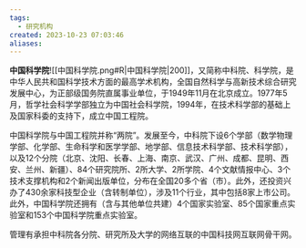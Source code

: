 ```yaml
---
tags:
  - 研究机构
created: 2023-10-23 07:03:46
aliases:
---
```

**中国科学院**![[中国科学院.png#R|中国科学院|200]]，又简称中科院、科学院，是中华人民共和国科学技术方面的最高学术机构，全国自然科学与高新技术综合研究发展中心，为正部级国务院直属事业单位，于1949年11月在北京成立。1977年5月，哲学社会科学学部独立为中国社会科学院，1994年，在技术科学部的基础上及国家科委的支持下，成立中国工程院。

中国科学院与中国工程院并称“两院”。发展至今，中科院下设6个学部（数学物理学部、化学部、生命科学和医学学部、地学部、信息技术科学部、技术科学部），以及12个分院（北京、沈阳、长春、上海、南京、武汉、广州、成都、昆明、西安、兰州、新疆）、84个研究院所、2所大学、2所学院、4个文献情报中心、3个技术支撑机构和2个新闻出版单位，分布在全国20多个省（市）。此外，还投资兴办了430余家科技型企业（含转制单位），涉及11个行业，其中包括8家上市公司。此外，中国科学院还拥有（含与其他单位共建）4个国家实验室、85个国家重点实验室和153个中国科学院重点实验室。

管理有承担中科院各分院、研究所及大学的网络互联的中国科技网互联网骨干网。
